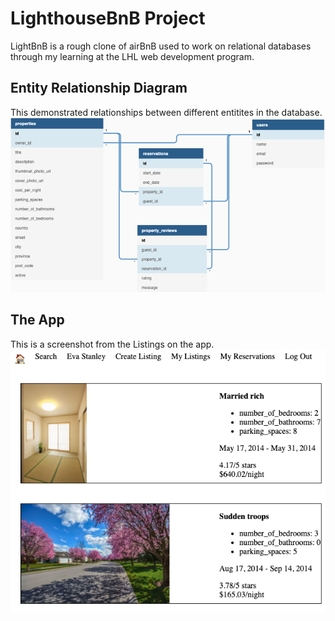 # LighthouseBnB Project

LightBnB is a rough clone of airBnB used to work on relational databases through my learning at the LHL web development program.

## Entity Relationship Diagram
This demonstrated relationships between different entitites in the database.
!["ERD Diagram"](https://github.com/nikaptushkina/LighthouseBnB/blob/master/docs/ERD.png)

## The App
This is a screenshot from the Listings on the app.
!["App Page"](https://github.com/nikaptushkina/LighthouseBnB/blob/master/docs/Listings.png)
